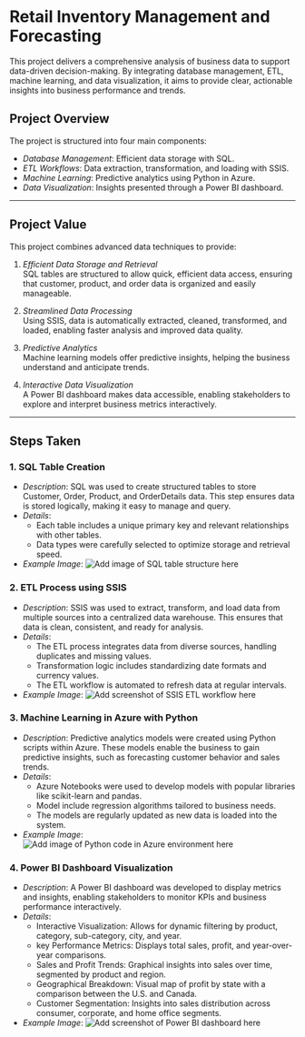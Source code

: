 # Retail Inventory Management and Forecasting

This project delivers a comprehensive analysis of business data to support data-driven decision-making. By integrating database management, ETL, machine learning, and data visualization, it aims to provide clear, actionable insights into business performance and trends.

## Project Overview

The project is structured into four main components:
- *Database Management*: Efficient data storage with SQL.
- *ETL Workflows*: Data extraction, transformation, and loading with SSIS.
- *Machine Learning*: Predictive analytics using Python in Azure.
- *Data Visualization*: Insights presented through a Power BI dashboard.

---

## Project Value

This project combines advanced data techniques to provide:

1. *Efficient Data Storage and Retrieval*  
   SQL tables are structured to allow quick, efficient data access, ensuring that customer, product, and order data is organized and easily manageable.

2. *Streamlined Data Processing*  
   Using SSIS, data is automatically extracted, cleaned, transformed, and loaded, enabling faster analysis and improved data quality.

3. *Predictive Analytics*  
   Machine learning models offer predictive insights, helping the business understand and anticipate trends.

4. *Interactive Data Visualization*  
   A Power BI dashboard makes data accessible, enabling stakeholders to explore and interpret business metrics interactively.

---

## Steps Taken

### 1. SQL Table Creation
   - *Description*: SQL was used to create structured tables to store Customer, Order, Product, and OrderDetails data. This step ensures data is stored logically, making it easy to manage and query.
   - *Details*:
     - Each table includes a unique primary key and relevant relationships with other tables.
     - Data types were carefully selected to optimize storage and retrieval speed.
   - *Example Image*: ![Add image of SQL table structure here](path/to/image)


### 2. ETL Process using SSIS
   - *Description*: SSIS was used to extract, transform, and load data from multiple sources into a centralized data warehouse. This ensures that data is clean, consistent, and ready for analysis.
   - *Details*:
     - The ETL process integrates data from diverse sources, handling duplicates and missing values.
     - Transformation logic includes standardizing date formats and currency values.
     - The ETL workflow is automated to refresh data at regular intervals.
   - *Example Image*: ![Add screenshot of SSIS ETL workflow here](path/to/image)


### 3. Machine Learning in Azure with Python
   - *Description*: Predictive analytics models were created using Python scripts within Azure. These models enable the business to gain predictive insights, such as forecasting customer behavior and sales trends.
   - *Details*:
     - Azure Notebooks were used to develop models with popular libraries like scikit-learn and pandas.
     - Model include regression  algorithms tailored to business needs.
     - The models are regularly updated as new data is loaded into the system.
   - *Example Image*: ![Add image of Python code in Azure environment here](path/to/image)


### 4. Power BI Dashboard Visualization
   - *Description*: A Power BI dashboard was developed to display metrics and insights, enabling stakeholders to monitor KPIs and business performance interactively.
   - *Details*:
     - Interactive Visualization: Allows for dynamic filtering by product, category, sub-category, city, and year.
     - key Performance Metrics: Displays total sales, profit, and year-over-year comparisons.
     - Sales and Profit Trends: Graphical insights into sales over time, segmented by product and region.
     - Geographical Breakdown: Visual map of profit by state with a comparison between the U.S. and Canada.
     - Customer Segmentation: Insights into sales distribution across consumer, corporate, and home office segments.
   - *Example Image*: ![Add screenshot of Power BI dashboard here](path/to/image)

